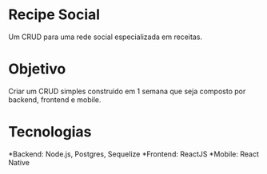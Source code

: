 # Recipe Social

Um CRUD para uma rede social especializada em receitas.

# Objetivo

Criar um CRUD simples construido em 1 semana que seja composto por backend, frontend e mobile.

# Tecnologias
*Backend: Node.js, Postgres, Sequelize
*Frontend: ReactJS
*Mobile: React Native